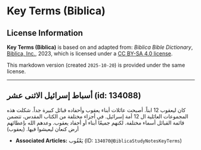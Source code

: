 # Key Terms (Biblica)

## License Information

**Key Terms (Biblica)** is based on and adapted from: _Biblica Bible Dictionary_, [Biblica, Inc.](https://www.biblica.com/), 2023, which is licensed under a [CC BY-SA 4.0 license](https://creativecommons.org/licenses/by-sa/4.0/legalcode.en).

This markdown version (created `2025-10-20`) is provided under the same license.



--------------------------------

## أسباط إسرائيل الاثنى عشر (id: 134088)

كان ليعقوب 12 ابناً. أصبحت عائلات أبناء يعقوب وأحفاده قبائل كبيرة جداً. شكلت هذه المجموعات العائلية ال 12 أمة إسرائيل. في أجزاء مختلفة من الكتاب المقدس، تتضمن قائمة القبائل أسماء مختلفة. لكنهم جميعًا أبناء أو أحفاد يعقوب. وعدهم الله بإعطائهم أرض كنعان ليعيشوا فيها. (يعقوب)

* **Associated Articles:** يَعْقُوب (ID: `134070@BiblicaStudyNotesKeyTerms`)

